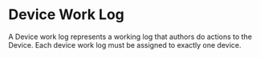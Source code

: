 # Device Work Log

A Device work log represents a working log that authors do actions to the Device. Each device work log must be assigned to exactly one device.